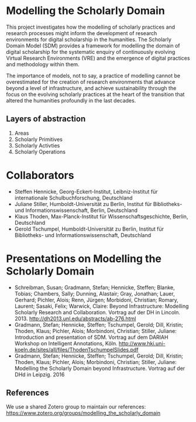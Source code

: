 # Modelling the Scholarly Domain

This project investigates how the modelling of scholarly practices and
research processes might inform the development of research
environments for digital scholarship in the humanities. The Scholarly
Domain Model (SDM) provides a framework for modelling the domain of
digital scholarship for the systematic enquiry of continuously
evolving Virtual Research Environments (VRE) and the emergence of
digital practices and methodology within them. 

The importance of models, not to say, a practice of modelling cannot
be overestimated for the creation of research environments that
advance beyond a level of infrastructure, and achieve sustainability
through the focus on the evolving scholarly practices at the heart of
the transition that altered the humanities profoundly in the last
decades.

## Layers of abstraction
1. Areas 
2. Scholarly Primitives
3. Scholarly Activties
4. Scholarly Operations

# Collaborators
- Steffen Hennicke, Georg-Eckert-Institut, Leibniz-Institut für internationale Schulbuchforschung, Deutschland
- Juliane Stiller, Humboldt-Universität zu Berlin, Institut für Bibliotheks- und Informationswissenschaft, Berlin, Deutschland
- Klaus Thoden, Max-Planck-Institut für Wissenschaftsgeschichte, Berlin, Deutschland
- Gerold Tschumpel, Humboldt-Universität zu Berlin, Institut für Bibliotheks- und Informationswissenschaft, Deutschland

# Presentations on Modelling the Scholarly Domain
- Schreibman, Susan; Gradmann, Stefan; Hennicke, Steffen; Blanke, Tobias; Chambers, Sally; Dunning, Alastair; Gray, Jonathan; Lauer, Gerhard; Pichler, Alois; Renn, Jürgen; Morbidoni, Christian; Romary, Laurent; Sasaki, Felix; Warwick, Claire: Beyond Infrastructure: Modelling Scholarly Research and Collaboration. Vortrag auf der DH in Lincoln. 2013. http://dh2013.unl.edu/abstracts/ab-276.html
- Gradmann, Stefan; Hennicke, Steffen; Tschumpel, Gerold; Dill, Kristin; Thoden, Klaus; Pichler, Alois; Morbindoni, Christian; Stiller, Juliane: Introduction and presentation of SDM. Vortrag auf dem DARIAH Workshop on Intelligent Annotations, Köln. http://www.hki.uni-koeln.de/sites/all/files/ThodenTschumpelSlides.pdf
- Gradmann, Stefan; Hennicke, Steffen; Tschumpel, Gerold; Dill, Kristin; Thoden, Klaus; Pichler, Alois; Morbindoni, Christian; Stiller, Juliane: Modelling the Scholarly Domain beyond Infrastructure. Vortrag auf der DHd in Leipzig. 2016

## References
We use a shared Zotero group to maintain our references: https://www.zotero.org/groups/modelling_the_scholarly_domain
